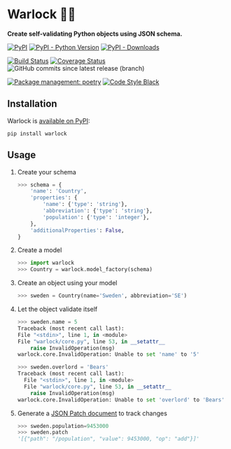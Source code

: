 # Warlock 🧙‍♀️

**Create self-validating Python objects using JSON schema.**

[![PyPI](https://img.shields.io/pypi/v/warlock.svg)][warlock]
[![PyPI - Python Version](https://img.shields.io/pypi/pyversions/warlock.svg)][warlock]
[![PyPI - Downloads](https://img.shields.io/pypi/dw/warlock.svg)][pypistats]

[![Build Status](https://github.com/bcwaldon/warlock/actions/workflows/ci.yaml/badge.svg)][ci-builds]
[![Coverage Status](https://coveralls.io/repos/github/bcwaldon/warlock/badge.svg?branch=master)][coveralls]
![GitHub commits since latest release (branch)](https://img.shields.io/github/commits-since/bcwaldon/warlock/latest/master.svg)

[![Package management: poetry](https://img.shields.io/badge/deps-poetry-blueviolet.svg)][poetry]
[![Code Style Black](https://img.shields.io/badge/code%20style-black-000000.svg)](https://github.com/ambv/black/)

## Installation

Warlock is [available on PyPI][warlock]:

```shell
pip install warlock
```

## Usage

1) Create your schema

    ```python
    >>> schema = {
        'name': 'Country',
        'properties': {
            'name': {'type': 'string'},
            'abbreviation': {'type': 'string'},
            'population': {'type': 'integer'},
        },
        'additionalProperties': False,
    }
    ```

2) Create a model

    ```python
    >>> import warlock
    >>> Country = warlock.model_factory(schema)
    ```

3) Create an object using your model

    ```python
    >>> sweden = Country(name='Sweden', abbreviation='SE')
    ```

4) Let the object validate itself

    ```python
    >>> sweden.name = 5
    Traceback (most recent call last):
    File "<stdin>", line 1, in <module>
    File "warlock/core.py", line 53, in __setattr__
        raise InvalidOperation(msg)
    warlock.core.InvalidOperation: Unable to set 'name' to '5'

    >>> sweden.overlord = 'Bears'
    Traceback (most recent call last):
      File "<stdin>", line 1, in <module>
      File "warlock/core.py", line 53, in __setattr__
        raise InvalidOperation(msg)
    warlock.core.InvalidOperation: Unable to set 'overlord' to 'Bears'
    ```

5) Generate a [JSON Patch document](http://tools.ietf.org/html/draft-ietf-appsawg-json-patch) to track changes

    ```python
    >>> sweden.population=9453000
    >>> sweden.patch
    '[{"path": "/population", "value": 9453000, "op": "add"}]'
    ```

[warlock]: https://pypi.org/project/warlock/
[pip]: https://pip.pypa.io/en/stable/
[ci-builds]: https://github.com/bcwaldon/warlock/actions/workflows/ci.yaml
[coveralls]: https://coveralls.io/github/bcwaldon/warlock?branch=master
[poetry]: https://poetry.eustace.io/docs/
[pypistats]: https://pypistats.org/packages/warlock
